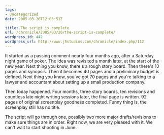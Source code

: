 ```yaml
---
tags:
- Uncategorized
date: 2005-03-20T12:03:51Z

title: The script is complete
url: /chronicle/2005/03/20/the-script-is-complete/
wordpress_id: 442
wordpress_url: http://www.j5studios.com/chronicle/index.php/112
---
```


It started as a passing comment nearly four months ago, after a Saturday night game of poker.  The idea was revisited a month later, at the start of the new year.  Next thing you know, there's a rough story board.  Then there's 10 pages and synopsis.  Then it becomes 40 pages and a preliminary budget is defined.  Next thing you know, you've got 70 pages and you're talking to a lawyer and accountant about setting up a small production company.


Then today happened.  Four months, three story boards, ten revisions and countless late night writing sessions later, the final page is written.  92 pages of original screenplay goodness completed.  Funny thing is, the screenplay still has no title.


The script will go through one, possibly two more major drafts/revisions to make sure things are in order.  Right now, we are very pleased with it.  We can't wait to start shooting in June.

